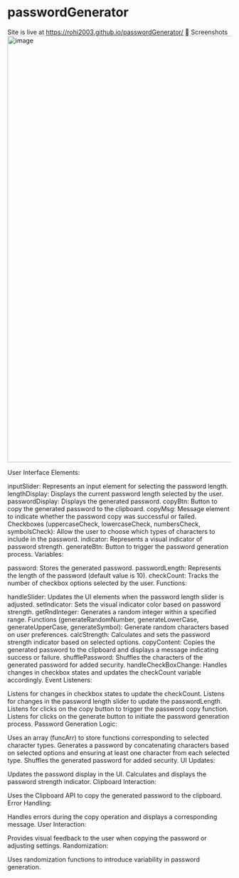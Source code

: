 # passwordGenerator
Site is live at https://rohi2003.github.io/passwordGenerator/
📸 Screenshots
<img width="960" alt="image" src="https://github.com/Rohi2003/passwordGenerator/assets/87049122/7a41b6fa-5960-4680-9763-49ab3339408e">

User Interface Elements:

inputSlider: Represents an input element for selecting the password length.
lengthDisplay: Displays the current password length selected by the user.
passwordDisplay: Displays the generated password.
copyBtn: Button to copy the generated password to the clipboard.
copyMsg: Message element to indicate whether the password copy was successful or failed.
Checkboxes (uppercaseCheck, lowercaseCheck, numbersCheck, symbolsCheck): Allow the user to choose which types of characters to include in the password.
indicator: Represents a visual indicator of password strength.
generateBtn: Button to trigger the password generation process.
Variables:

password: Stores the generated password.
passwordLength: Represents the length of the password (default value is 10).
checkCount: Tracks the number of checkbox options selected by the user.
Functions:

handleSlider: Updates the UI elements when the password length slider is adjusted.
setIndicator: Sets the visual indicator color based on password strength.
getRndInteger: Generates a random integer within a specified range.
Functions (generateRandomNumber, generateLowerCase, generateUpperCase, generateSymbol): Generate random characters based on user preferences.
calcStrength: Calculates and sets the password strength indicator based on selected options.
copyContent: Copies the generated password to the clipboard and displays a message indicating success or failure.
shufflePassword: Shuffles the characters of the generated password for added security.
handleCheckBoxChange: Handles changes in checkbox states and updates the checkCount variable accordingly.
Event Listeners:

Listens for changes in checkbox states to update the checkCount.
Listens for changes in the password length slider to update the passwordLength.
Listens for clicks on the copy button to trigger the password copy function.
Listens for clicks on the generate button to initiate the password generation process.
Password Generation Logic:

Uses an array (funcArr) to store functions corresponding to selected character types.
Generates a password by concatenating characters based on selected options and ensuring at least one character from each selected type.
Shuffles the generated password for added security.
UI Updates:

Updates the password display in the UI.
Calculates and displays the password strength indicator.
Clipboard Interaction:

Uses the Clipboard API to copy the generated password to the clipboard.
Error Handling:

Handles errors during the copy operation and displays a corresponding message.
User Interaction:

Provides visual feedback to the user when copying the password or adjusting settings.
Randomization:

Uses randomization functions to introduce variability in password generation.
